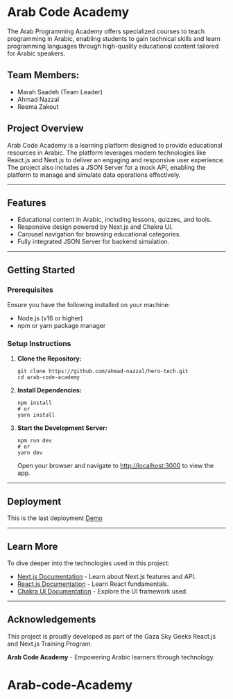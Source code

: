 # Arab Code Academy

The Arab Programming Academy offers specialized courses to teach programming in Arabic, enabling students to gain technical skills and learn programming languages through high-quality educational content tailored for Arabic speakers.

## Team Members:

- Marah Saadeh (Team Leader)
- Ahmad Nazzal
- Reema Zakout

## Project Overview

Arab Code Academy is a learning platform designed to provide educational resources in Arabic. The platform leverages modern technologies like React.js and Next.js to deliver an engaging and responsive user experience. The project also includes a JSON Server for a mock API, enabling the platform to manage and simulate data operations effectively.

---

## Features

- Educational content in Arabic, including lessons, quizzes, and tools.
- Responsive design powered by Next.js and Chakra UI.
- Carousel navigation for browsing educational categories.
- Fully integrated JSON Server for backend simulation.

---

## Getting Started

### Prerequisites

Ensure you have the following installed on your machine:

- Node.js (v16 or higher)
- npm or yarn package manager

### Setup Instructions

1. **Clone the Repository:**

   ```
   git clone https://github.com/ahmad-nazzal/hero-tech.git
   cd arab-code-academy
   ```

2. **Install Dependencies:**

   ```
   npm install
   # or
   yarn install
   ```

3. **Start the Development Server:**

   ```
   npm run dev
   # or
   yarn dev
   ```

   Open your browser and navigate to [http://localhost:3000](http://localhost:3000) to view the app.

---

## Deployment
This is the last deployment <a href="https://hero-tech-two.vercel.app/" target="_blank">Demo</a>


---

## Learn More

To dive deeper into the technologies used in this project:

- [Next.js Documentation](https://nextjs.org/docs) - Learn about Next.js features and API.
- [React.js Documentation](https://reactjs.org/docs/getting-started.html) - Learn React fundamentals.
- [Chakra UI Documentation](https://chakra-ui.com/docs) - Explore the UI framework used.

---

## Acknowledgements

This project is proudly developed as part of the Gaza Sky Geeks React.js and Next.js Training Program.

**Arab Code Academy** - Empowering Arabic learners through technology.
# Arab-code-Academy
